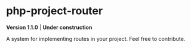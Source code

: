 # php-project-router

**Version 1.1.0** | **Under construction**

A system for implementing routes in your project.
Feel free to contribute.